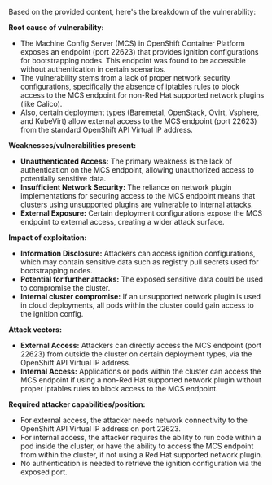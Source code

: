 Based on the provided content, here's the breakdown of the vulnerability:

**Root cause of vulnerability:**

*   The Machine Config Server (MCS) in OpenShift Container Platform exposes an endpoint (port 22623) that provides ignition configurations for bootstrapping nodes. This endpoint was found to be accessible without authentication in certain scenarios.
*   The vulnerability stems from a lack of proper network security configurations, specifically the absence of iptables rules to block access to the MCS endpoint for non-Red Hat supported network plugins (like Calico).
*   Also, certain deployment types (Baremetal, OpenStack, Ovirt, Vsphere, and KubeVirt) allow external access to the MCS endpoint (port 22623) from the standard OpenShift API Virtual IP address.

**Weaknesses/vulnerabilities present:**

*   **Unauthenticated Access:** The primary weakness is the lack of authentication on the MCS endpoint, allowing unauthorized access to potentially sensitive data.
*   **Insufficient Network Security:** The reliance on network plugin implementations for securing access to the MCS endpoint means that clusters using unsupported plugins are vulnerable to internal attacks.
*   **External Exposure:** Certain deployment configurations expose the MCS endpoint to external access, creating a wider attack surface.

**Impact of exploitation:**

*   **Information Disclosure:** Attackers can access ignition configurations, which may contain sensitive data such as registry pull secrets used for bootstrapping nodes.
*   **Potential for further attacks:** The exposed sensitive data could be used to compromise the cluster.
*   **Internal cluster compromise:** If an unsupported network plugin is used in cloud deployments, all pods within the cluster could gain access to the ignition config.

**Attack vectors:**

*   **External Access:** Attackers can directly access the MCS endpoint (port 22623) from outside the cluster on certain deployment types, via the OpenShift API Virtual IP address.
*   **Internal Access:** Applications or pods within the cluster can access the MCS endpoint if using a non-Red Hat supported network plugin without proper iptables rules to block access to the MCS endpoint.

**Required attacker capabilities/position:**

*   For external access, the attacker needs network connectivity to the OpenShift API Virtual IP address on port 22623.
*   For internal access, the attacker requires the ability to run code within a pod inside the cluster, or have the ability to access the MCS endpoint from within the cluster, if not using a Red Hat supported network plugin.
*   No authentication is needed to retrieve the ignition configuration via the exposed port.